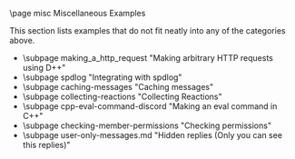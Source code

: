 \page misc Miscellaneous Examples

This section lists examples that do not fit neatly into any of the categories above.

* \subpage making_a_http_request "Making arbitrary HTTP requests using D++"
* \subpage spdlog "Integrating with spdlog"
* \subpage caching-messages "Caching messages"
* \subpage collecting-reactions "Collecting Reactions"
* \subpage cpp-eval-command-discord "Making an eval command in C++"
* \subpage checking-member-permissions "Checking permissions"
* \subpage user-only-messages.md "Hidden replies (Only you can see this replies)"
